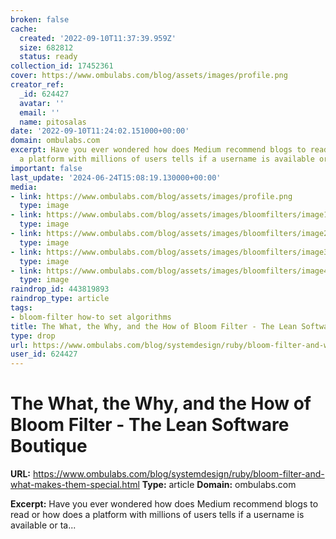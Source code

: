 ```yaml
---
broken: false
cache:
  created: '2022-09-10T11:37:39.959Z'
  size: 682812
  status: ready
collection_id: 17452361
cover: https://www.ombulabs.com/blog/assets/images/profile.png
creator_ref:
  _id: 624427
  avatar: ''
  email: ''
  name: pitosalas
date: '2022-09-10T11:24:02.151000+00:00'
domain: ombulabs.com
excerpt: Have you ever wondered how does Medium recommend blogs to read or how does
  a platform with millions of users tells if a username is available or ta...
important: false
last_update: '2024-06-24T15:08:19.130000+00:00'
media:
- link: https://www.ombulabs.com/blog/assets/images/profile.png
  type: image
- link: https://www.ombulabs.com/blog/assets/images/bloomfilters/image1.jpeg
  type: image
- link: https://www.ombulabs.com/blog/assets/images/bloomfilters/image2.jpg
  type: image
- link: https://www.ombulabs.com/blog/assets/images/bloomfilters/image3.jpeg
  type: image
- link: https://www.ombulabs.com/blog/assets/images/bloomfilters/image4.jpg
  type: image
raindrop_id: 443819893
raindrop_type: article
tags:
- bloom-filter how-to set algorithms
title: The What, the Why, and the How of Bloom Filter - The Lean Software Boutique
type: drop
url: https://www.ombulabs.com/blog/systemdesign/ruby/bloom-filter-and-what-makes-them-special.html
user_id: 624427
---
```


# The What, the Why, and the How of Bloom Filter - The Lean Software Boutique

**URL:** https://www.ombulabs.com/blog/systemdesign/ruby/bloom-filter-and-what-makes-them-special.html
**Type:** article
**Domain:** ombulabs.com

**Excerpt:** Have you ever wondered how does Medium recommend blogs to read or how does a platform with millions of users tells if a username is available or ta...
